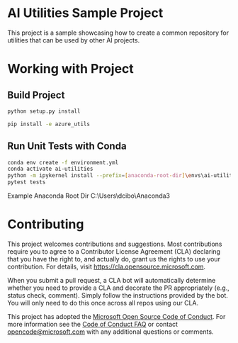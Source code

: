 # AI Utilities Sample Project
This project is a sample showcasing how to create a common repository for utilities that can be used by other AI projects. 

# Working with Project
## Build Project

```bash
python setup.py install
```

```bash
pip install -e azure_utils
```

## Run Unit Tests with Conda
```bash
conda env create -f environment.yml
conda activate ai-utilities
python -m ipykernel install --prefix=[anaconda-root-dir]\envs\ai-utilities --name ai-utilities
pytest tests
```

Example Anaconda Root Dir
C:\Users\dcibo\Anaconda3

# Contributing

This project welcomes contributions and suggestions.  Most contributions require you to agree to a
Contributor License Agreement (CLA) declaring that you have the right to, and actually do, grant us
the rights to use your contribution. For details, visit https://cla.opensource.microsoft.com.

When you submit a pull request, a CLA bot will automatically determine whether you need to provide
a CLA and decorate the PR appropriately (e.g., status check, comment). Simply follow the instructions
provided by the bot. You will only need to do this once across all repos using our CLA.

This project has adopted the [Microsoft Open Source Code of Conduct](https://opensource.microsoft.com/codeofconduct/).
For more information see the [Code of Conduct FAQ](https://opensource.microsoft.com/codeofconduct/faq/) or
contact [opencode@microsoft.com](mailto:opencode@microsoft.com) with any additional questions or comments.
